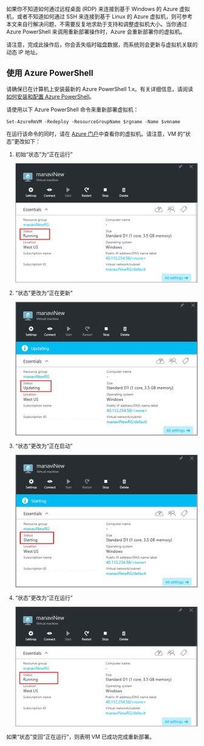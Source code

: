 <!-- Ibiza portal: tested -->

如果你不知道如何通过远程桌面 (RDP) 来连接到基于 Windows 的 Azure 虚拟机，或者不知道如何通过 SSH 来连接到基于 Linux 的 Azure 虚拟机，则可参考本文来自行解决问题，不需要反复地求助于支持和调整虚拟机大小。当你通过 Azure PowerShell 来调用重新部署操作时，Azure 会重新部署你的虚拟机。

请注意，完成此操作后，你会丢失临时磁盘数据，而系统则会更新与虚拟机关联的动态 IP 地址。


## 使用 Azure PowerShell

请确保已在计算机上安装最新的 Azure PowerShell 1.x。有关详细信息，请阅读[如何安装和配置 Azure PowerShell](/documentation/articles/powershell-install-configure)。

请使用以下 Azure PowerShell 命令来重新部署虚拟机：

	Set-AzureRmVM -Redeploy -ResourceGroupName $rgname -Name $vmname 


在运行该命令的同时，请在 [Azure 门户](https://portal.azure.cn)中查看你的虚拟机。请注意，VM 的“状态”更改如下：

1. 初始“状态”为“正在运行”

	![重新部署初始状态](./media/virtual-machines-common-redeploy-to-new-node/statusrunning1.png)

2. “状态”更改为“正在更新”

	![重新部署状态正在更新](./media/virtual-machines-common-redeploy-to-new-node/statusupdating.png)

3. “状态”更改为“正在启动”

	![重新部署状态正在启动](./media/virtual-machines-common-redeploy-to-new-node/statusstarting.png)

4. “状态”更改为“正在运行”

	![重新部署最终状态](./media/virtual-machines-common-redeploy-to-new-node/statusrunning2.png)

如果“状态”变回“正在运行”，则表明 VM 已成功完成重新部署。

<!---HONumber=Mooncake_0418_2016-->